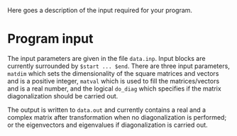 Here goes a description of the input required for your program.

# Program input

The input parameters are given in the file `data.inp`. Input blocks are currently surrounded by `$start ... $end`. There are three input parameters, `matdim` which sets the dimensionality of the square matrices and vectors and is a positive integer, `matval` which is used to fill the matrices/vectors and is a real number, and the logical `do_diag` which specifies if the matrix diagonalization should be carried out. 

The output is written to `data.out` and currently contains a real and a complex matrix after transformation when no diagonalization is performed; or the eigenvectors and eigenvalues if diagonalization is carried out.